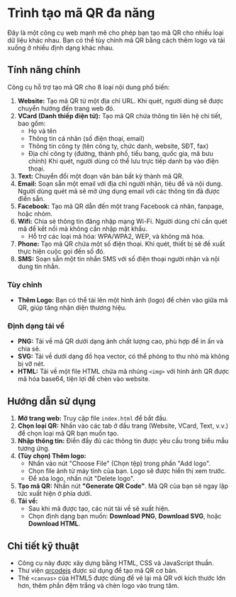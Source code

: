 # Trình tạo mã QR đa năng

Đây là một công cụ web mạnh mẽ cho phép bạn tạo mã QR cho nhiều loại dữ liệu khác nhau. Bạn có thể tùy chỉnh mã QR bằng cách thêm logo và tải xuống ở nhiều định dạng khác nhau.

## Tính năng chính

Công cụ hỗ trợ tạo mã QR cho 8 loại nội dung phổ biến:

1.  **Website:** Tạo mã QR từ một địa chỉ URL. Khi quét, người dùng sẽ được chuyển hướng đến trang web đó.
2.  **VCard (Danh thiếp điện tử):** Tạo mã QR chứa thông tin liên hệ chi tiết, bao gồm:
    *   Họ và tên
    *   Thông tin cá nhân (số điện thoại, email)
    *   Thông tin công ty (tên công ty, chức danh, website, SĐT, fax)
    *   Địa chỉ công ty (đường, thành phố, tiểu bang, quốc gia, mã bưu chính)
    Khi quét, người dùng có thể lưu trực tiếp danh bạ vào điện thoại.
3.  **Text:** Chuyển đổi một đoạn văn bản bất kỳ thành mã QR.
4.  **Email:** Soạn sẵn một email với địa chỉ người nhận, tiêu đề và nội dung. Người dùng quét mã sẽ mở ứng dụng email với các thông tin đã được điền sẵn.
5.  **Facebook:** Tạo mã QR dẫn đến một trang Facebook cá nhân, fanpage, hoặc nhóm.
6.  **Wifi:** Chia sẻ thông tin đăng nhập mạng Wi-Fi. Người dùng chỉ cần quét mã để kết nối mà không cần nhập mật khẩu.
    *   Hỗ trợ các loại mã hóa: WPA/WPA2, WEP, và không mã hóa.
7.  **Phone:** Tạo mã QR chứa một số điện thoại. Khi quét, thiết bị sẽ đề xuất thực hiện cuộc gọi đến số đó.
8.  **SMS:** Soạn sẵn một tin nhắn SMS với số điện thoại người nhận và nội dung tin nhắn.

### Tùy chỉnh

*   **Thêm Logo:** Bạn có thể tải lên một hình ảnh (logo) để chèn vào giữa mã QR, giúp tăng nhận diện thương hiệu.

### Định dạng tải về

*   **PNG:** Tải về mã QR dưới dạng ảnh chất lượng cao, phù hợp để in ấn và chia sẻ.
*   **SVG:** Tải về dưới dạng đồ họa vector, có thể phóng to thu nhỏ mà không bị vỡ nét.
*   **HTML:** Tải về một file HTML chứa mã nhúng `<img>` với hình ảnh QR được mã hóa base64, tiện lợi để chèn vào website.

## Hướng dẫn sử dụng

1.  **Mở trang web:** Truy cập file `index.html` để bắt đầu.
2.  **Chọn loại QR:** Nhấn vào các tab ở đầu trang (Website, VCard, Text, v.v.) để chọn loại mã QR bạn muốn tạo.
3.  **Nhập thông tin:** Điền đầy đủ các thông tin được yêu cầu trong biểu mẫu tương ứng.
4.  **(Tùy chọn) Thêm logo:**
    *   Nhấn vào nút "Choose File" (Chọn tệp) trong phần "Add logo".
    *   Chọn file ảnh từ máy tính của bạn. Logo sẽ được hiển thị xem trước.
    *   Để xóa logo, nhấn nút "Delete logo".
5.  **Tạo mã QR:** Nhấn nút **"Generate QR Code"**. Mã QR của bạn sẽ ngay lập tức xuất hiện ở phía dưới.
6.  **Tải về:**
    *   Sau khi mã được tạo, các nút tải về sẽ xuất hiện.
    *   Chọn định dạng bạn muốn: **Download PNG**, **Download SVG**, hoặc **Download HTML**.

## Chi tiết kỹ thuật

*   Công cụ này được xây dựng bằng HTML, CSS và JavaScript thuần.
*   Thư viện [qrcodejs](https://github.com/davidshimjs/qrcodejs) được sử dụng để tạo mã QR cơ bản.
*   Thẻ `<canvas>` của HTML5 được dùng để vẽ lại mã QR với kích thước lớn hơn, thêm phần đệm trắng và chèn logo vào trung tâm.
